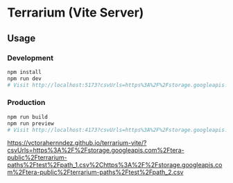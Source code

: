 # Terrarium (Vite Server)

## Usage

### Development
```bash
npm install
npm run dev
# Visit http://localhost:5173?csvUrls=https%3A%2F%2Fstorage.googleapis.com%2Ftera-public%2Fterrarium-paths%2Ftest%2Fpath_1.csv%2Chttps%3A%2F%2Fstorage.googleapis.com%2Ftera-public%2Fterrarium-paths%2Ftest%2Fpath_2.csv
```

### Production
```bash
npm run build
npm run preview
# Visit http://localhost:4173?csvUrls=https%3A%2F%2Fstorage.googleapis.com%2Ftera-public%2Fterrarium-paths%2Ftest%2Fpath_1.csv%2Chttps%3A%2F%2Fstorage.googleapis.com%2Ftera-public%2Fterrarium-paths%2Ftest%2Fpath_2.csv
```

https://vctorahernndez.github.io/terrarium-vite/?csvUrls=https%3A%2F%2Fstorage.googleapis.com%2Ftera-public%2Fterrarium-paths%2Ftest%2Fpath_1.csv%2Chttps%3A%2F%2Fstorage.googleapis.com%2Ftera-public%2Fterrarium-paths%2Ftest%2Fpath_2.csv
